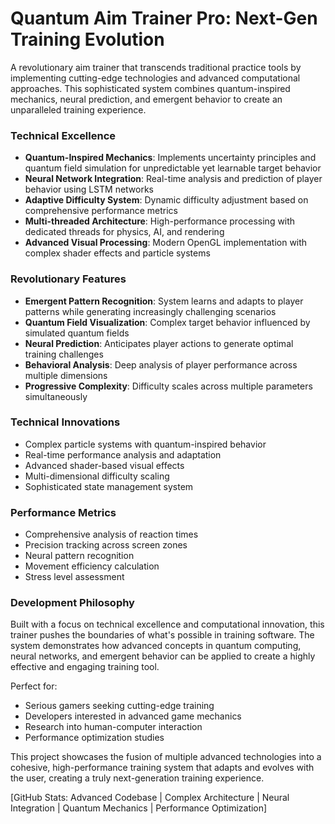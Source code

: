 # Quantum Aim Trainer Pro: Next-Gen Training Evolution

A revolutionary aim trainer that transcends traditional practice tools by implementing cutting-edge technologies and advanced computational approaches. This sophisticated system combines quantum-inspired mechanics, neural prediction, and emergent behavior to create an unparalleled training experience.

### Technical Excellence
- **Quantum-Inspired Mechanics**: Implements uncertainty principles and quantum field simulation for unpredictable yet learnable target behavior
- **Neural Network Integration**: Real-time analysis and prediction of player behavior using LSTM networks
- **Adaptive Difficulty System**: Dynamic difficulty adjustment based on comprehensive performance metrics
- **Multi-threaded Architecture**: High-performance processing with dedicated threads for physics, AI, and rendering
- **Advanced Visual Processing**: Modern OpenGL implementation with complex shader effects and particle systems

### Revolutionary Features
- **Emergent Pattern Recognition**: System learns and adapts to player patterns while generating increasingly challenging scenarios
- **Quantum Field Visualization**: Complex target behavior influenced by simulated quantum fields
- **Neural Prediction**: Anticipates player actions to generate optimal training challenges
- **Behavioral Analysis**: Deep analysis of player performance across multiple dimensions
- **Progressive Complexity**: Difficulty scales across multiple parameters simultaneously

### Technical Innovations
- Complex particle systems with quantum-inspired behavior
- Real-time performance analysis and adaptation
- Advanced shader-based visual effects
- Multi-dimensional difficulty scaling
- Sophisticated state management system

### Performance Metrics
- Comprehensive analysis of reaction times
- Precision tracking across screen zones
- Neural pattern recognition
- Movement efficiency calculation
- Stress level assessment

### Development Philosophy
Built with a focus on technical excellence and computational innovation, this trainer pushes the boundaries of what's possible in training software. The system demonstrates how advanced concepts in quantum computing, neural networks, and emergent behavior can be applied to create a highly effective and engaging training tool.

Perfect for:
- Serious gamers seeking cutting-edge training
- Developers interested in advanced game mechanics
- Research into human-computer interaction
- Performance optimization studies

This project showcases the fusion of multiple advanced technologies into a cohesive, high-performance training system that adapts and evolves with the user, creating a truly next-generation training experience.

[GitHub Stats: Advanced Codebase | Complex Architecture | Neural Integration | Quantum Mechanics | Performance Optimization]
